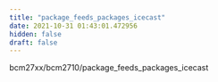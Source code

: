 ```yaml
---
title: "package_feeds_packages_icecast"
date: 2021-10-31 01:43:01.472956
hidden: false
draft: false
---
```


bcm27xx/bcm2710/package_feeds_packages_icecast

